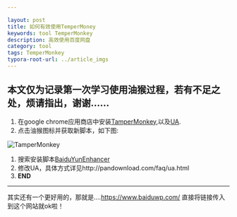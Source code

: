 ```yaml
---

layout: post
title: 如何有效使用TemperMoney
keywords: tool TemperMonkey
description: 高效使用百度网盘
category: tool
tags: TemperMonkey
typora-root-url: ../article_imgs
---
```


## 本文仅为记录第一次学习使用油猴过程，若有不足之处，烦请指出，谢谢……

1. 在google chrome应用商店中安装[TamperMonkey](https://chrome.google.com/webstore/detail/tampermonkey/dhdgffkkebhmkfjojejmpbldmpobfkfo?utm_source=chrome-ntp-icon),以及[UA](https://chrome.google.com/webstore/detail/user-agent-switcher-for-c/djflhoibgkdhkhhcedjiklpkjnoahfmg).
2. 点击油猴图标并获取新脚本，如下图:

![TamperMonkey](/tamper_monkey.png)

1. 搜索安装脚本[BaiduYunEnhancer](https://openuserjs.org/scripts/maoger/BaiduYunEnhancer)
2. 修改UA，具体方式详见http://pandownload.com/faq/ua.html
3. **END**



------

其实还有一个更好用的，那就是....https://www.baiduwp.com/ 直接将链接传入到这个网站就ok啦！